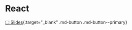 # React

[🖵 Slides](https://web-classroom.github.io/slides/11-react-essentials.html#/0/1){:target="_blank" .md-button .md-button--primary}

